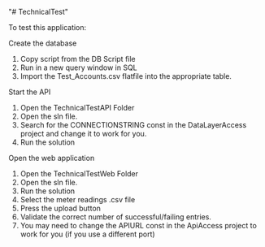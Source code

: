 "# TechnicalTest" 


To test this application:

Create the database
1. Copy script from the DB Script file
2. Run in a new query window in SQL
3. Import the Test_Accounts.csv flatfile into the appropriate table. 

Start the API
1. Open the TechnicalTestAPI Folder
2. Open the sln file.
3. Search for the CONNECTIONSTRING const in the DataLayerAccess project and change it to work for you.
4. Run the solution

Open the web application
1. Open the TechnicalTestWeb Folder
2. Open the sln file.
3. Run the solution
4. Select the meter readings .csv file
5. Press the upload button
6. Validate the correct number of successful/failing entries.
7. You may need to change the APIURL const in the ApiAccess project to work for you (if you use a different port)
